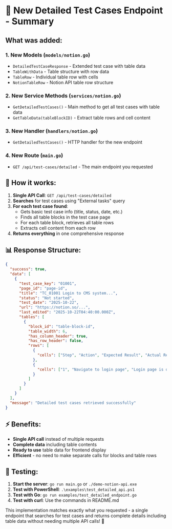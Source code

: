 # 🎯 New Detailed Test Cases Endpoint - Summary

## What was added:

### 1. New Models (`models/notion.go`)
- `DetailedTestCaseResponse` - Extended test case with table data
- `TableWithData` - Table structure with row data
- `TableRow` - Individual table row with cells
- `NotionTableRow` - Notion API table row structure

### 2. New Service Methods (`services/notion.go`)
- `GetDetailedTestCases()` - Main method to get all test cases with table data
- `GetTableData(tableBlockID)` - Extract table rows and cell content

### 3. New Handler (`handlers/notion.go`)
- `GetDetailedTestCases()` - HTTP handler for the new endpoint

### 4. New Route (`main.go`)
- `GET /api/test-cases/detailed` - The main endpoint you requested

## 🚀 How it works:

1. **Single API Call**: `GET /api/test-cases/detailed`
2. **Searches** for test cases using "External tasks" query
3. **For each test case found**:
   - Gets basic test case info (title, status, date, etc.)
   - Finds all table blocks in the test case page
   - For each table block, retrieves all table rows
   - Extracts cell content from each row
4. **Returns everything** in one comprehensive response

## 📊 Response Structure:

```json
{
  "success": true,
  "data": [
    {
      "test_case_key": "01001",
      "page_id": "page-id",
      "title": "TC_01001 Login to CMS system...",
      "status": "Not started",
      "test_date": "2025-10-22",
      "url": "https://notion.so/...",
      "last_edited": "2025-10-22T04:40:00.000Z",
      "tables": [
        {
          "block_id": "table-block-id",
          "table_width": 6,
          "has_column_header": true,
          "has_row_header": false,
          "rows": [
            {
              "cells": ["Step", "Action", "Expected Result", "Actual Result", "Status", "Screenshot"]
            },
            {
              "cells": ["1", "Navigate to login page", "Login page is displayed", "", "", ""]
            }
          ]
        }
      ]
    }
  ],
  "message": "Detailed test cases retrieved successfully"
}
```

## ⚡ Benefits:

- **Single API call** instead of multiple requests
- **Complete data** including table contents
- **Ready to use** table data for frontend display
- **Efficient** - no need to make separate calls for blocks and table rows

## 🧪 Testing:

1. **Start the server**: `go run main.go` or `./demo-notion-api.exe`
2. **Test with PowerShell**: `.\examples\test_detailed_api.ps1`
3. **Test with Go**: `go run examples/test_detailed_endpoint.go`
4. **Test with curl**: Use the commands in README.md

This implementation matches exactly what you requested - a single endpoint that searches for test cases and returns complete details including table data without needing multiple API calls! 🎉